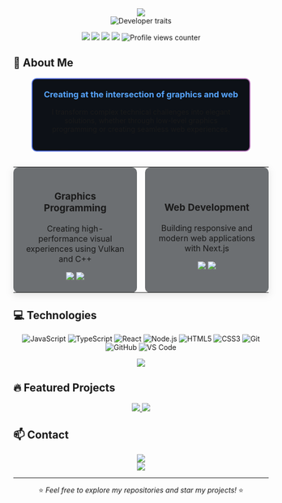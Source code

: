 <div align="center">
  <img src="https://capsule-render.vercel.app/api?type=waving&color=gradient&height=200&section=header&text=RVRL&fontSize=80&fontAlignY=35&animation=fadeIn&fontColor=ffffff" />
</div>

<div align="center">
  <img src="https://readme-typing-svg.herokuapp.com/?lines=Graphics+Developer;C%2B%2B+Expert;Vulkan+Enthusiast;Web+Developer&center=true&size=25&color=58a6ff&background=0d1117&vCenter=true&width=500&height=70&duration=3000&pause=1000" alt="Developer traits">
</div>

<p align="center">
  <a href="https://github.com/rvrl"><img src="https://img.shields.io/badge/C++-00599C?style=for-the-badge&logo=c%2B%2B&logoColor=white"></a>
  <a href="https://github.com/rvrl"><img src="https://img.shields.io/badge/C-A8B9CC?style=for-the-badge&logo=c&logoColor=white"></a>
  <a href="https://github.com/rvrl"><img src="https://img.shields.io/badge/Next.js-000000?style=for-the-badge&logo=next.js&logoColor=white"></a>
  <a href="https://github.com/rvrl"><img src="https://img.shields.io/badge/Vulkan-AC162C?style=for-the-badge&logo=vulkan&logoColor=white"></a>
  <img src="https://komarev.com/ghpvc/?username=rvrl&style=for-the-badge&color=blue" alt="Profile views counter"/>
</p>

## 👋 About Me

<div align="center">
  <div style="background: linear-gradient(90deg, #4568dc, #b06ab3); padding: 2px; border-radius: 10px; margin: 0 auto; max-width: 85%;">
    <div style="background: #0d1117; padding: 20px; border-radius: 8px;">
      <h3 style="margin-top: 0; color: #58a6ff;">Creating at the intersection of graphics and web</h3>
      <p>
        I transform complex technical challenges into elegant solutions, whether through 
        low-level graphics programming or creating seamless web experiences.
      </p>
    </div>
  </div>
  
  <table align="center" style="border: none; margin-top: 30px; box-shadow: 0 5px 15px rgba(0,0,0,0.1); background: transparent;">
    <tr style="background: transparent;">
      <td width="50%" align="center" style="padding: 20px; border: none; background: rgba(13, 17, 23, 0.6); border-radius: 10px;">
        <h3>Graphics Programming</h3>
        <p>Creating high-performance visual experiences using Vulkan and C++</p>
        <div align="center">
          <img src="https://img.shields.io/badge/Vulkan-AC162C?style=for-the-badge&logo=vulkan&logoColor=white" />
          <img src="https://img.shields.io/badge/C++-00599C?style=for-the-badge&logo=c%2B%2B&logoColor=white" />
        </div>
      </td>
      <td width="10px"></td>
      <td width="50%" align="center" style="padding: 20px; border: none; background: rgba(13, 17, 23, 0.6); border-radius: 10px;">
        <h3>Web Development</h3>
        <p>Building responsive and modern web applications with Next.js</p>
        <div align="center">
          <img src="https://img.shields.io/badge/Next.js-000000?style=for-the-badge&logo=next.js&logoColor=white" />
          <img src="https://img.shields.io/badge/React-61DAFB?style=for-the-badge&logo=react&logoColor=black" />
        </div>
      </td>
    </tr>
  </table>
</div>

## 💻 Technologies

<div align="center">
  
  ![JavaScript](https://img.shields.io/badge/JavaScript-F7DF1E?style=flat-square&logo=javascript&logoColor=black)
  ![TypeScript](https://img.shields.io/badge/TypeScript-3178C6?style=flat-square&logo=typescript&logoColor=white)
  ![React](https://img.shields.io/badge/React-61DAFB?style=flat-square&logo=react&logoColor=black)
  ![Node.js](https://img.shields.io/badge/Node.js-339933?style=flat-square&logo=node.js&logoColor=white)
  ![HTML5](https://img.shields.io/badge/HTML5-E34F26?style=flat-square&logo=html5&logoColor=white)
  ![CSS3](https://img.shields.io/badge/CSS3-1572B6?style=flat-square&logo=css3&logoColor=white)
  ![Git](https://img.shields.io/badge/Git-F05032?style=flat-square&logo=git&logoColor=white)
  ![GitHub](https://img.shields.io/badge/GitHub-181717?style=flat-square&logo=github&logoColor=white)
  ![VS Code](https://img.shields.io/badge/VS%20Code-007ACC?style=flat-square&logo=visual-studio-code&logoColor=white)
  
</div>

<div align="center">
  <img src="https://github-readme-streak-stats.herokuapp.com/?user=rvrl&theme=tokyonight" />
</div>

## 🔥 Featured Projects

<div align="center">
  <a href="https://github.com/raphvrl/vk-minecraft-clone">
    <img src="https://github-readme-stats.vercel.app/api/pin/?username=rvrl&repo=vk-minecraft-clone&theme=tokyonight" />
  </a>
  <a href="https://github.com/raphvrl/vulkan-test">
    <img src="https://github-readme-stats.vercel.app/api/pin/?username=rvrl&repo=vulkan-test&theme=tokyonight" />
  </a>
</div>

## 📫 Contact

<div align="center">
  <a href="mailto:rverrouil@gmail.com">
    <img src="https://img.shields.io/badge/Email-EA4335?style=for-the-badge&logo=gmail&logoColor=white" />
  </a>
</div>

<div align="center">
  <img src="https://capsule-render.vercel.app/api?type=waving&color=gradient&height=100&section=footer" />
</div>

---

<div align="center">
  ⭐️ <i>Feel free to explore my repositories and star my projects!</i> ⭐️
</div>